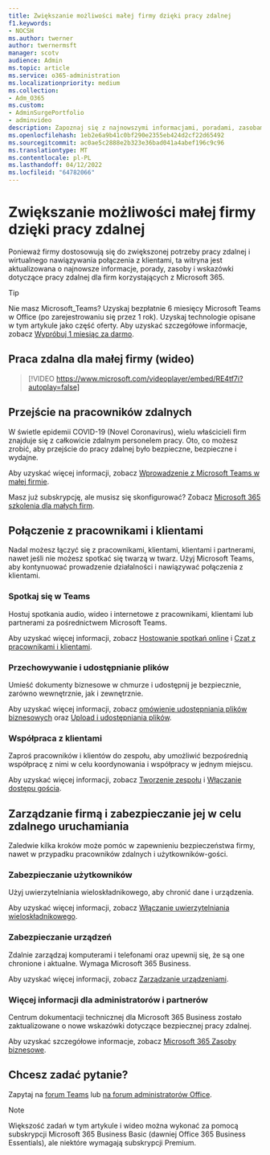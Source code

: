 ```yaml
---
title: Zwiększanie możliwości małej firmy dzięki pracy zdalnej
f1.keywords:
- NOCSH
ms.author: twerner
author: twernermsft
manager: scotv
audience: Admin
ms.topic: article
ms.service: o365-administration
ms.localizationpriority: medium
ms.collection:
- Adm_O365
ms.custom:
- AdminSurgePortfolio
- adminvideo
description: Zapoznaj się z najnowszymi informacjami, poradami, zasobami i wskazówkami dotyczącymi pracy zdalnej dla firm korzystających z Microsoft 365.
ms.openlocfilehash: 1eb2e6a9b41c0bf290e2355eb424d2cf22d65492
ms.sourcegitcommit: ac0ae5c2888e2b323e36bad041a4abef196c9c96
ms.translationtype: MT
ms.contentlocale: pl-PL
ms.lasthandoff: 04/12/2022
ms.locfileid: "64782066"
---
```

# <a name="empower-your-small-business-with-remote-work"></a>Zwiększanie możliwości małej firmy dzięki pracy zdalnej

Ponieważ firmy dostosowują się do zwiększonej potrzeby pracy zdalnej i wirtualnego nawiązywania połączenia z klientami, ta witryna jest aktualizowana o najnowsze informacje, porady, zasoby i wskazówki dotyczące pracy zdalnej dla firm korzystających z Microsoft 365.

> [!TIP]
> Nie masz Microsoft_Teams? Uzyskaj bezpłatnie 6 miesięcy Microsoft Teams w Office (po zarejestrowaniu się przez 1 rok). Uzyskaj technologie opisane w tym artykule jako część oferty. Aby uzyskać szczegółowe informacje, zobacz [Wypróbuj 1 miesiąc za darmo](https://aka.ms/SMBTeamsOffer).

## <a name="remote-work-for-your-small-business-video"></a>Praca zdalna dla małej firmy (wideo)

> [!VIDEO https://www.microsoft.com/videoplayer/embed/RE4tf7i?autoplay=false]

## <a name="transitioning-to-a-remote-workforce"></a>Przejście na pracowników zdalnych

W świetle epidemii COVID-19 (Novel Coronavirus), wielu właścicieli firm znajduje się z całkowicie zdalnym personelem pracy. Oto, co możesz zrobić, aby przejście do pracy zdalnej było bezpieczne, bezpieczne i wydajne.

Aby uzyskać więcej informacji, zobacz [Wprowadzenie z Microsoft Teams w małej firmie](https://support.microsoft.com/office/6723dc43-dbc0-46e6-af49-8a2d1c5cb937).

Masz już subskrypcję, ale musisz się skonfigurować? Zobacz [Microsoft 365 szkolenia dla małych firm](../../business-video/index.yml).

## <a name="connect-with-employees-and-customers"></a>Połączenie z pracownikami i klientami

Nadal możesz łączyć się z pracownikami, klientami, klientami i partnerami, nawet jeśli nie możesz spotkać się twarzą w twarz. Użyj Microsoft Teams, aby kontynuować prowadzenie działalności i nawiązywać połączenia z klientami.

### <a name="meet-up-in-teams"></a>Spotkaj się w Teams

Hostuj spotkania audio, wideo i internetowe z pracownikami, klientami lub partnerami za pośrednictwem Microsoft Teams.

Aby uzyskać więcej informacji, zobacz [Hostowanie spotkań online](https://support.microsoft.com/office/65748808-a403-462c-a6e1-b169e5bc6c92) i [Czat z pracownikami i klientami](https://support.microsoft.com/office/65748808-a403-462c-a6e1-b169e5bc6c92).

### <a name="store-and-share-files"></a>Przechowywanie i udostępnianie plików

Umieść dokumenty biznesowe w chmurze i udostępnij je bezpiecznie, zarówno wewnętrznie, jak i zewnętrznie.

Aby uzyskać więcej informacji, zobacz [omówienie udostępniania plików biznesowych](../../business-video/overview-file-sharing.md) oraz [Upload i udostępniania plików](https://support.microsoft.com/office/upload-and-share-files-57b669db-678e-424e-b0a0-15d19215cb12).

### <a name="collaborate-with-customers"></a>Współpraca z klientami

Zaproś pracowników i klientów do zespołu, aby umożliwić bezpośrednią współpracę z nimi w celu koordynowania i współpracy w jednym miejscu.

Aby uzyskać więcej informacji, zobacz [Tworzenie zespołu](https://support.microsoft.com/office/fccb4fa6-f864-4508-bdde-256e7384a14f) i [Włączanie dostępu gościa](/MicrosoftTeams/guest-access).

## <a name="manage-and-secure-your-business-to-run-remotely"></a>Zarządzanie firmą i zabezpieczanie jej w celu zdalnego uruchamiania

Zaledwie kilka kroków może pomóc w zapewnieniu bezpieczeństwa firmy, nawet w przypadku pracowników zdalnych i użytkowników-gości.

### <a name="secure-your-users"></a>Zabezpieczanie użytkowników

Użyj uwierzytelniania wieloskładnikowego, aby chronić dane i urządzenia.

Aby uzyskać więcej informacji, zobacz [Włączanie uwierzytelniania wieloskładnikowego](../security-and-compliance/set-up-multi-factor-authentication.md).

### <a name="secure-your-devices"></a>Zabezpieczanie urządzeń

Zdalnie zarządzaj komputerami i telefonami oraz upewnij się, że są one chronione i aktualne. Wymaga Microsoft 365 Business.

Aby uzyskać więcej informacji, zobacz [Zarządzanie urządzeniami](../../business-video/secure-win-10-pro-devices.md).

### <a name="more-for-admins-and-partners"></a>Więcej informacji dla administratorów i partnerów

Centrum dokumentacji technicznej dla Microsoft 365 Business zostało zaktualizowane o nowe wskazówki dotyczące bezpiecznej pracy zdalnej.

Aby uzyskać szczegółowe informacje, zobacz [Microsoft 365 Zasoby biznesowe](/microsoft-365/business).

## <a name="need-to-ask-a-question"></a>Chcesz zadać pytanie?

Zapytaj na [forum Teams](https://answers.microsoft.com/msteams/forum) lub [na forum administratorów Office](https://answers.microsoft.com).

> [!NOTE]
> Większość zadań w tym artykule i wideo można wykonać za pomocą subskrypcji Microsoft 365 Business Basic (dawniej Office 365 Business Essentials), ale niektóre wymagają subskrypcji Premium.
